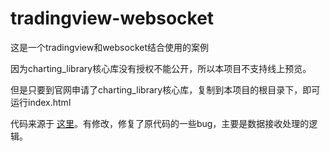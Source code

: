 # tradingview-websocket

这是一个tradingview和websocket结合使用的案例

因为charting_library核心库没有授权不能公开，所以本项目不支持线上预览。

但是只要到官网申请了charting_library核心库，复制到本项目的根目录下，即可运行index.html

代码来源于 [这里](https://blog.csdn.net/weixin_41421227/article/details/81456205)。有修改，修复了原代码的一些bug，主要是数据接收处理的逻辑。
